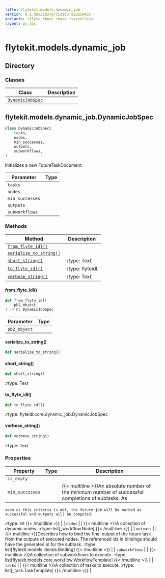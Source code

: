```yaml
---
title: flytekit.models.dynamic_job
version: 0.1.dev2192+g7c539c3.d20250403
variants: +flyte +byoc +byok +serverless
layout: py_api
---
```


# flytekit.models.dynamic_job

## Directory

### Classes

| Class | Description |
|-|-|
| [`DynamicJobSpec`](.././flytekit.models.dynamic_job#flytekitmodelsdynamic_jobdynamicjobspec) |  |

## flytekit.models.dynamic_job.DynamicJobSpec

```python
class DynamicJobSpec(
    tasks,
    nodes,
    min_successes,
    outputs,
    subworkflows,
)
```
Initializes a new FutureTaskDocument.



| Parameter | Type |
|-|-|
| `tasks` |  |
| `nodes` |  |
| `min_successes` |  |
| `outputs` |  |
| `subworkflows` |  |

### Methods

| Method | Description |
|-|-|
| [`from_flyte_idl()`](#from_flyte_idl) |  |
| [`serialize_to_string()`](#serialize_to_string) |  |
| [`short_string()`](#short_string) | :rtype: Text. |
| [`to_flyte_idl()`](#to_flyte_idl) | :rtype: flyteidl. |
| [`verbose_string()`](#verbose_string) | :rtype: Text. |


#### from_flyte_idl()

```python
def from_flyte_idl(
    pb2_object,
) -> n: DynamicJobSpec
```
| Parameter | Type |
|-|-|
| `pb2_object` |  |

#### serialize_to_string()

```python
def serialize_to_string()
```
#### short_string()

```python
def short_string()
```
:rtype: Text


#### to_flyte_idl()

```python
def to_flyte_idl()
```
:rtype: flyteidl.core.dynamic_job.DynamicJobSpec


#### verbose_string()

```python
def verbose_string()
```
:rtype: Text


### Properties

| Property | Type | Description |
|-|-|-|
| `is_empty` |  |  |
| `min_successes` |  | {{< multiline >}}An absolute number of the minimum number of successful completions of subtasks. As
    soon as this criteria is met, the future job will be marked as successful and outputs will be computed.
:rtype: int
{{< /multiline >}} |
| `nodes` |  | {{< multiline >}}A collection of dynamic nodes.
:rtype: list[_workflow.Node]
{{< /multiline >}} |
| `outputs` |  | {{< multiline >}}Describes how to bind the final output of the future task from the outputs of executed nodes.
    The referenced ids in bindings should have the generated id for the subtask.
:rtype: list[flytekit.models.literals.Binding]
{{< /multiline >}} |
| `subworkflows` |  | {{< multiline >}}A collection of subworkflows to execute.
:rtype: list[flytekit.models.core.workflow.WorkflowTemplate]
{{< /multiline >}} |
| `tasks` |  | {{< multiline >}}A collection of tasks to execute.
:rtype: list[_task.TaskTemplate]
{{< /multiline >}} |


